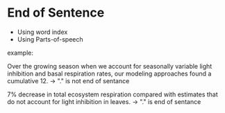 # End of Sentence
* Using word index
* Using Parts-of-speech

example:

Over the growing season when we account for seasonally variable light inhibition and basal respiration rates, our modeling approaches found a cumulative 12.
-> "." is not end of sentance

7% decrease in total ecosystem respiration compared with estimates that do not account for light inhibition in leaves.
-> "." is end of sentance
